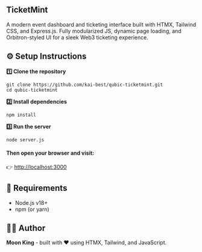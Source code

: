 ## TicketMint

A modern event dashboard and ticketing interface built with HTMX, Tailwind CSS, and Express.js. 
Fully modularized JS, dynamic page loading, and Orbitron-styled UI for a sleek Web3 ticketing experience.

## ⚙️ Setup Instructions
**1️⃣ Clone the repository**

```
git clone https://github.com/kai-best/qubic-ticketmint.git
cd qubic-ticketmint
```

**2️⃣ Install dependencies**

```
npm install
```

**3️⃣ Run the server**

```
node server.js
```
#### Then open your browser and visit:
👉 <http://localhost:3000>

## 🧰 Requirements

- Node.js v18+
- npm (or yarn)

## 👨‍💻 Author

**Moon King** - built with ❤️ using HTMX, Tailwind, and JavaScript.